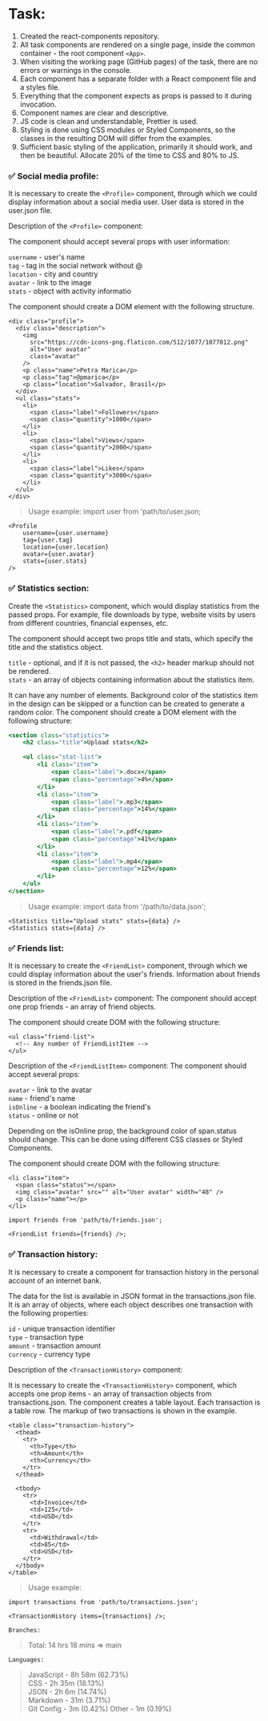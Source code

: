 # Task:

1. Created the react-components repository.
2. All task components are rendered on a single page, inside the common container - the root
   component `<App>`.
3. When visiting the working page (GitHub pages) of the task, there are no errors or warnings in the
   console.
4. Each component has a separate folder with a React component file and a styles file.
5. Everything that the component expects as props is passed to it during invocation.
6. Component names are clear and descriptive.
7. JS code is clean and understandable, Prettier is used.
8. Styling is done using CSS modules or Styled Components, so the classes in the resulting DOM will
   differ from the examples.
9. Sufficient basic styling of the application, primarily it should work, and then be beautiful.
   Allocate 20% of the time to CSS and 80% to JS.

### ✅ Social media profile:

It is necessary to create the `<Profile>` component, through which we could display information
about a social media user. User data is stored in the user.json file.

Description of the `<Profile>` component:

The component should accept several props with user information:

`username` - user's name  
`tag` - tag in the social network without @  
`location` - city and country  
`avatar` - link to the image  
`stats` - object with activity informatio

The component should create a DOM element with the following structure.

```
<div class="profile">
  <div class="description">
    <img
      src="https://cdn-icons-png.flaticon.com/512/1077/1077012.png"
      alt="User avatar"
      class="avatar"
    />
    <p class="name">Petra Marica</p>
    <p class="tag">@pmarica</p>
    <p class="location">Salvador, Brasil</p>
  </div>
  <ul class="stats">
    <li>
      <span class="label">Followers</span>
      <span class="quantity">1000</span>
    </li>
    <li>
      <span class="label">Views</span>
      <span class="quantity">2000</span>
    </li>
    <li>
      <span class="label">Likes</span>
      <span class="quantity">3000</span>
    </li>
  </ul>
</div>
```

> Usage example: import user from 'path/to/user.json;

```
<Profile
    username={user.username}
    tag={user.tag}
    location={user.location}
    avatar={user.avatar}
    stats={user.stats}
/>
```

### ✅ Statistics section:

Create the `<Statistics>` component, which would display statistics from the passed props. For
example, file downloads by type, website visits by users from different countries, financial
expenses, etc.

The component should accept two props title and stats, which specify the title and the statistics
object.

`title` - optional, and if it is not passed, the `<h2>` header markup should not be rendered.  
`stats` - an array of objects containing information about the statistics item.

It can have any number of elements. Background color of the statistics item in the design can be
skipped or a function can be created to generate a random color. The component should create a DOM
element with the following structure:

```jsx
<section class="statistics">
    <h2 class="title">Upload stats</h2>

    <ul class="stat-list">
        <li class="item">
            <span class="label">.docx</span>
            <span class="percentage">4%</span>
        </li>
        <li class="item">
            <span class="label">.mp3</span>
            <span class="percentage">14%</span>
        </li>
        <li class="item">
            <span class="label">.pdf</span>
            <span class="percentage">41%</span>
        </li>
        <li class="item">
            <span class="label">.mp4</span>
            <span class="percentage">12%</span>
        </li>
    </ul>
</section>
```

> Usage example: import data from '/path/to/data.json';

```
<Statistics title="Upload stats" stats={data} />
<Statistics stats={data} />
```

### ✅ Friends list:

It is necessary to create the `<FriendList>` component, through which we could display information
about the user's friends. Information about friends is stored in the friends.json file.

Description of the `<FriendList>` component: The component should accept one prop friends - an array
of friend objects.

The component should create DOM with the following structure:

```
<ul class="friend-list">
  <!-- Any number of FriendListItem -->
</ul>
```

Description of the `<FriendListItem>` component: The component should accept several props:

`avatar` - link to the avatar  
`name` - friend's name  
`isOnline` - a boolean indicating the friend's  
`status` - online or not

Depending on the isOnline prop, the background color of span.status should change. This can be done
using different CSS classes or Styled Components.

The component should create DOM with the following structure:

```
<li class="item">
  <span class="status"></span>
  <img class="avatar" src="" alt="User avatar" width="48" />
  <p class="name"></p>
</li>
```

```
import friends from 'path/to/friends.json';

<FriendList friends={friends} />;
```

### ✅ Transaction history:

It is necessary to create a component for transaction history in the personal account of an internet
bank.

The data for the list is available in JSON format in the transactions.json file. It is an array of
objects, where each object describes one transaction with the following properties:

`id` - unique transaction identifier  
`type` - transaction type  
`amount` - transaction amount  
`currency` - currency type

Description of the `<TransactionHistory>` component:

It is necessary to create the `<TransactionHistory>` component, which accepts one prop items - an
array of transaction objects from transactions.json. The component creates a table layout. Each
transaction is a table row. The markup of two transactions is shown in the example.

```
<table class="transaction-history">
  <thead>
    <tr>
      <th>Type</th>
      <th>Amount</th>
      <th>Currency</th>
    </tr>
  </thead>

  <tbody>
    <tr>
      <td>Invoice</td>
      <td>125</td>
      <td>USD</td>
    </tr>
    <tr>
      <td>Withdrawal</td>
      <td>85</td>
      <td>USD</td>
    </tr>
  </tbody>
</table>
```

> Usage example:

```
import transactions from 'path/to/transactions.json';

<TransactionHistory items={transactions} />;
```

`Branches:`

> Total: 14 hrs 18 mins => main

`Languages:`

> JavaScript - 8h 58m (62.73%)  
> CSS - 2h 35m (18.13%)  
> JSON - 2h 6m (14.74%)  
> Markdown - 31m (3.71%)  
> Git Config - 3m (0.42%) Other - 1m (0.19%)
